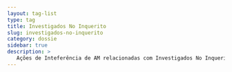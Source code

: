 ```yaml
---
layout: tag-list
type: tag
title: Investigados No Inquerito
slug: investigados-no-inquerito
category: dossie
sidebar: true
description: >
   Ações de Inteferência de AM relacionadas com Investigados No Inquerito
---
```

